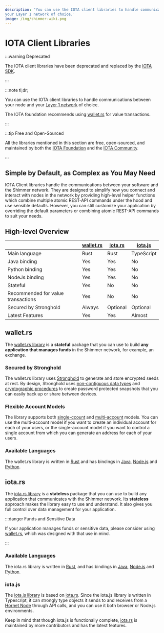 ```yaml
---
description: 'You can use the IOTA client libraries to handle communications between your node and
your Layer 1 network of choice.'
image: /img/shimmer-wiki.png
---
```


# IOTA Client Libraries

:::warning Deprecated

The IOTA client libraries have been deprecated and replaced by the [IOTA SDK](https://wiki.iota.org/shimmer/iota-sdk/welcome/).

:::

:::note tl;dr;

You can use the IOTA client libraries to handle communications between your node and
your [Layer 1 network](layer-1-landscape.md) of choice.

The IOTA foundation recommends using [wallet.rs](#walletrs) for value transactions.

:::

:::tip Free and Open-Sourced

All the libraries mentioned in this section are free, open-sourced, and maintained by both
the [IOTA Foundation](https://www.iota.org/) and
the [IOTA Community](https://wiki.iota.org/shimmer/community/the-community/how-to-support/).

:::

## Simple by Default, as Complex as You May Need

IOTA Client libraries handle the communications between your software and
the Shimmer network. They are designed to simplify how you connect and interact with nodes in the network by providing
high-level helper functions which combine multiple atomic REST-API commands under the hood and use sensible defaults.
However, you can still customize your application by overriding the default parameters or combining atomic REST-API
commands to suit your needs.

## High-level Overview

|                                    | [wallet.rs](#walletrs) | [iota.rs](#iotars) | [iota.js](#iotajs) |
| ---------------------------------- | ---------------------- | ------------------ | ----------------- |
| Main language                      | Rust                   | Rust               | TypeScript        |
| Java binding                       | Yes                    | Yes                | No                |
| Python binding                     | Yes                    | Yes                | No                |
| NodeJs binding                     | Yes                    | Yes                | No                |
| Stateful                           | Yes                    | No                 | No                |
| Recommended for value transactions | Yes                    | No                 | No                |
| Secured by Stronghold              | Always                 | Optional           | Optional          |
| Latest Features                    | Yes                    | Yes                | Almost            |

## wallet.rs

The [wallet.rs library](https://wiki.iota.org/shimmer/wallet.rs/welcome/) is a **stateful** package that you can use to
build **any application that manages funds** in the Shimmer network, for example, an exchange.

### Secured by Stronghold

The wallet.rs library uses [Stronghold](https://wiki.iota.org/shimmer/stronghold.rs/welcome/) to generate and store
encrypted seeds at rest. By design,
Stronghold uses [non-contiguous data types](https://wiki.iota.org/stronghold.rs/explanations/non-contiguous-data-types/)
and [cryptographic procedures](https://wiki.iota.org/stronghold.rs/explanations/procedures/) to create password
protected snapshots that you can easily back up or share between devices.

### Flexible Account Models

The library supports
both [single-ccount](https://wiki.iota.org/shimmer/wallet.rs/explanations/account_approaches/#single-account-approach)
and [multi-account](https://wiki.iota.org/shimmer/wallet.rs/explanations/account_approaches/#multi-account-approach)
models. You can use the multi-account model if you want to create an individual account for each of your users, or
the
single-account model if you want to control a single account from which you can generate an address for each of your
users.

### Available Languages

The wallet.rs library is written in [Rust](https://wiki.iota.org/shimmer/wallet.rs/getting_started/rust/) and has
bindings in [Java](https://wiki.iota.org/shimmer/wallet.rs/getting_started/java/),
[Node.js](https://wiki.iota.org/shimmer/wallet.rs/getting_started/nodejs/)
and [Python](https://wiki.iota.org/shimmer/wallet.rs/getting_started/python/).

## iota.rs

The [iota.rs library](https://wiki.iota.org/shimmer/iota.rs/welcome/) is a **stateless** package that you can use to
build any application that communicates with the Shimmer network. Its **stateless** approach makes the library easy to
use and understand. It also gives you full control over data management for your application.

:::danger Funds and Sensitive Data

If your application manages funds or sensitive data, please consider using [wallet.rs](#walletrs), which was
designed with that use in mind.

:::

### Available Languages

The iota.rs library is written in [Rust](https://wiki.iota.org/shimmer/iota.rs/getting_started/rust/), and has
bindings in [Java](https://wiki.iota.org/shimmer/iota.rs/getting_started/java/),
[Node.js](https://wiki.iota.org/shimmer/iota.rs/getting_started/nodejs/)
and [Python](https://wiki.iota.org/shimmer/iota.rs/getting_started/python/).

### iota.js

The [iota.js library](https://wiki.iota.org/shimmer/iota.js/welcome/) is based on [iota.rs](#iotars). Since the iota.js
library is written in Typescript, it can strongly type objects it sends to and receives from
a [Hornet Node](nodes/hornet.md) through API calls, and you can use it both browser or Node.js
environments.

Keep in mind that though iota.js is functionally complete, [iota.rs](#iotars) is maintained by more contributors and has
the latest features.
